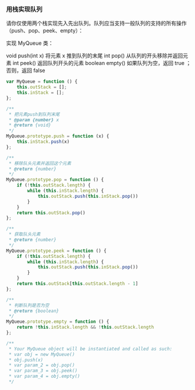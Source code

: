 ### 用栈实现队列

请你仅使用两个栈实现先入先出队列。队列应当支持一般队列的支持的所有操作（push、pop、peek、empty）：

实现 MyQueue 类：

void push(int x) 将元素 x 推到队列的末尾
int pop() 从队列的开头移除并返回元素
int peek() 返回队列开头的元素
boolean empty() 如果队列为空，返回 true ；否则，返回 false

```js
var MyQueue = function () {
    this.outStack = [];
    this.inStack = [];
};

/**
 * 把元素push到队列末尾
 * @param {number} x
 * @return {void}
 */
MyQueue.prototype.push = function (x) {
    this.inStack.push(x)
};

/**
 * 移除队头元素并返回这个元素
 * @return {number}
 */
MyQueue.prototype.pop = function () {
    if (!this.outStack.length) {
        while (this.inStack.length) {
            this.outStack.push(this.inStack.pop())
        }
    }
    return this.outStack.pop()
};

/**
 * 获取队头元素
 * @return {number}
 */
MyQueue.prototype.peek = function () {
    if (!this.outStack.length) {
        while (this.inStack.length) {
            this.outStack.push(this.inStack.pop())
        }
    }
    return this.outStack[this.outStack.length - 1]
};

/**
 * 判断队列是否为空
 * @return {boolean}
 */
MyQueue.prototype.empty = function () {
    return !this.inStack.length && !this.outStack.length
};

/**
 * Your MyQueue object will be instantiated and called as such:
 * var obj = new MyQueue()
 * obj.push(x)
 * var param_2 = obj.pop()
 * var param_3 = obj.peek()
 * var param_4 = obj.empty()
 */
```

